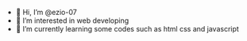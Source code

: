 - 👋 Hi, I’m @ezio-07
- 👀 I’m interested in web developing
- 🌱 I’m currently learning some codes such as html css and javascript
